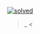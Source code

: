 [![solved](http://mazassumnida.wtf/api/v2/generate_badge?boj=kabosu11941)](https://solved.ac/kabosu11941)  

> _  <

